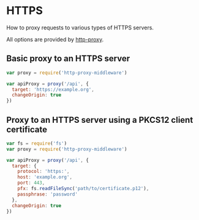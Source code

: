 # HTTPS

How to proxy requests to various types of HTTPS servers.

All options are provided by [http-proxy](https://github.com/nodejitsu/node-http-proxy).

## Basic proxy to an HTTPS server

```javascript
var proxy = require('http-proxy-middleware')

var apiProxy = proxy('/api', {
  target: 'https://example.org',
  changeOrigin: true
})
```

## Proxy to an HTTPS server using a PKCS12 client certificate

```javascript
var fs = require('fs')
var proxy = require('http-proxy-middleware')

var apiProxy = proxy('/api', {
  target: {
    protocol: 'https:',
    host: 'example.org',
    port: 443,
    pfx: fs.readFileSync('path/to/certificate.p12'),
    passphrase: 'password'
  },
  changeOrigin: true
})
```
